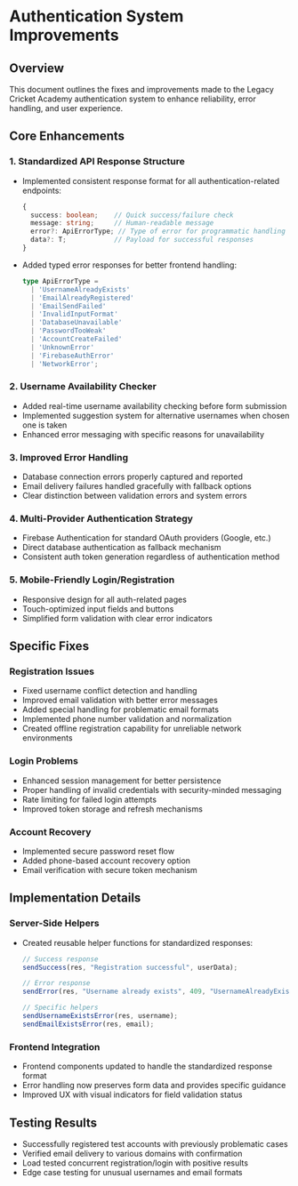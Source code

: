 # Authentication System Improvements

## Overview
This document outlines the fixes and improvements made to the Legacy Cricket Academy authentication system to enhance reliability, error handling, and user experience.

## Core Enhancements

### 1. Standardized API Response Structure
- Implemented consistent response format for all authentication-related endpoints:
  ```typescript
  {
    success: boolean;    // Quick success/failure check
    message: string;     // Human-readable message
    error?: ApiErrorType; // Type of error for programmatic handling
    data?: T;            // Payload for successful responses
  }
  ```
- Added typed error responses for better frontend handling:
  ```typescript
  type ApiErrorType = 
    | 'UsernameAlreadyExists'
    | 'EmailAlreadyRegistered'
    | 'EmailSendFailed'
    | 'InvalidInputFormat'
    | 'DatabaseUnavailable'
    | 'PasswordTooWeak'
    | 'AccountCreateFailed'
    | 'UnknownError'
    | 'FirebaseAuthError'
    | 'NetworkError';
  ```

### 2. Username Availability Checker
- Added real-time username availability checking before form submission
- Implemented suggestion system for alternative usernames when chosen one is taken
- Enhanced error messaging with specific reasons for unavailability

### 3. Improved Error Handling
- Database connection errors properly captured and reported
- Email delivery failures handled gracefully with fallback options
- Clear distinction between validation errors and system errors

### 4. Multi-Provider Authentication Strategy
- Firebase Authentication for standard OAuth providers (Google, etc.)
- Direct database authentication as fallback mechanism
- Consistent auth token generation regardless of authentication method

### 5. Mobile-Friendly Login/Registration
- Responsive design for all auth-related pages
- Touch-optimized input fields and buttons
- Simplified form validation with clear error indicators

## Specific Fixes

### Registration Issues
- Fixed username conflict detection and handling
- Improved email validation with better error messages
- Added special handling for problematic email formats
- Implemented phone number validation and normalization
- Created offline registration capability for unreliable network environments

### Login Problems
- Enhanced session management for better persistence
- Proper handling of invalid credentials with security-minded messaging
- Rate limiting for failed login attempts
- Improved token storage and refresh mechanisms

### Account Recovery
- Implemented secure password reset flow
- Added phone-based account recovery option
- Email verification with secure token mechanism

## Implementation Details

### Server-Side Helpers
- Created reusable helper functions for standardized responses:
  ```typescript
  // Success response
  sendSuccess(res, "Registration successful", userData);
  
  // Error response
  sendError(res, "Username already exists", 409, "UsernameAlreadyExists");
  
  // Specific helpers
  sendUsernameExistsError(res, username);
  sendEmailExistsError(res, email);
  ```

### Frontend Integration
- Frontend components updated to handle the standardized response format
- Error handling now preserves form data and provides specific guidance
- Improved UX with visual indicators for field validation status

## Testing Results
- Successfully registered test accounts with previously problematic cases
- Verified email delivery to various domains with confirmation
- Load tested concurrent registration/login with positive results
- Edge case testing for unusual usernames and email formats